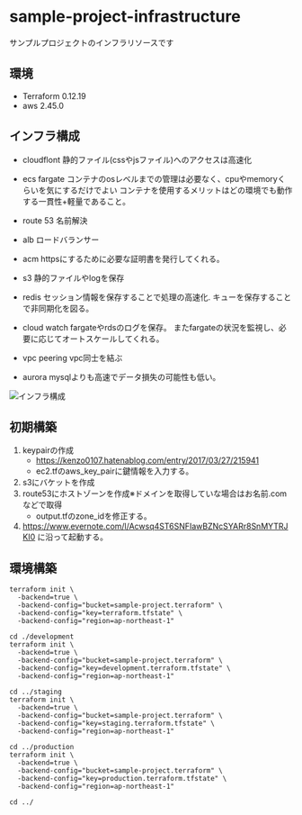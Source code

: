# sample-project-infrastructure
サンプルプロジェクトのインフラリソースです

## 環境
- Terraform 0.12.19
- aws 2.45.0

## インフラ構成
- cloudflont
静的ファイル(cssやjsファイル)へのアクセスは高速化

- ecs fargate
コンテナのosレベルまでの管理は必要なく、cpuやmemoryくらいを気にするだけでよい
コンテナを使用するメリットはどの環境でも動作する一貫性+軽量であること。

- route 53
名前解決

- alb
ロードバランサー

- acm
httpsにするために必要な証明書を発行してくれる。

- s3
静的ファイルやlogを保存

- redis
セッション情報を保存することで処理の高速化.
キューを保存することで非同期化を図る。

- cloud watch
fargateやrdsのログを保存。
またfargateの状況を監視し、必要に応じてオートスケールしてくれる。

- vpc peering
vpc同士を結ぶ

- aurora
mysqlよりも高速でデータ損失の可能性も低い。

![インフラ構成](https://gyazo.com/15a06a7d37fb3f56983f9a58d1ae7554.png)

## 初期構築
1. keypairの作成
    - https://kenzo0107.hatenablog.com/entry/2017/03/27/215941
    - ec2.tfのaws_key_pairに鍵情報を入力する。
2. s3にバケットを作成
3. route53にホストゾーンを作成※ドメインを取得していな場合はお名前.comなどで取得
    - output.tfのzone_idを修正する。
4. https://www.evernote.com/l/Acwsq4ST6SNFIawBZNcSYARr8SnMYTRJKI0 に沿って起動する。

## 環境構築

```
terraform init \
  -backend=true \
  -backend-config="bucket=sample-project.terraform" \
  -backend-config="key=terraform.tfstate" \
  -backend-config="region=ap-northeast-1"
```

```
cd ./development
terraform init \
  -backend=true \
  -backend-config="bucket=sample-project.terraform" \
  -backend-config="key=development.terraform.tfstate" \
  -backend-config="region=ap-northeast-1"
```

```
cd ../staging
terraform init \
  -backend=true \
  -backend-config="bucket=sample-project.terraform" \
  -backend-config="key=staging.terraform.tfstate" \
  -backend-config="region=ap-northeast-1"
```

```
cd ../production
terraform init \
  -backend=true \
  -backend-config="bucket=sample-project.terraform" \
  -backend-config="key=production.terraform.tfstate" \
  -backend-config="region=ap-northeast-1"
```

```
cd ../
```
